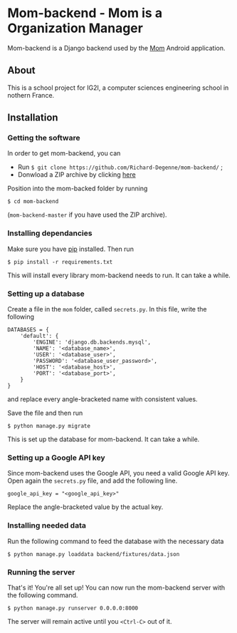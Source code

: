 Mom-backend - Mom is a Organization Manager
===========================================

Mom-backend is a Django backend used by the [Mom](https://github.com/Richard-Degenne/mom)
Android application.

About
-----

This is a school project for IG2I, a computer sciences engineering school
in nothern France.

Installation
------------

### Getting the software

In order to get mom-backend, you can

- Run `$ git clone https://github.com/Richard-Degenne/mom-backend/` ;
- Donwload a ZIP archive by clicking [here](https://github.com/Richard-Degenne/mom-backend/archive/master.zip)

Position into the mom-backed folder by running

    $ cd mom-backend

(`mom-backend-master` if you have used the ZIP archive).

### Installing dependancies

Make sure you have [pip](https://pip.pypa.io) installed. Then run

    $ pip install -r requirements.txt

This will install every library mom-backend needs to run. It can take a while.

### Setting up a database

Create a file in the `mom` folder, called `secrets.py`. In this file, write the following

    DATABASES = {
        'default': {
            'ENGINE': 'django.db.backends.mysql',
            'NAME': '<database_name>',
            'USER': '<database_user>',
            'PASSWORD': '<database_user_password>',
            'HOST': '<database_host>',
            'PORT': '<database_port>',
        }
    }

and replace every angle-bracketed name with consistent values.

Save the file and then run

    $ python manage.py migrate

This is set up the database for mom-backend. It can take a while.

### Setting up a Google API key

Since mom-backend uses the Google API, you need a valid Google API key. Open again the `secrets.py` file, and add the following line.

    google_api_key = "<google_api_key>"

Replace the angle-bracketed value by the actual key.

### Installing needed data

Run the following command to feed the database with the necessary data

    $ python manage.py loaddata backend/fixtures/data.json

### Running the server

That's it! You're all set up! You can now run the mom-backend server with the following command.

    $ python manage.py runserver 0.0.0.0:8000

The server will remain active until you `<Ctrl-C>` out of it.
